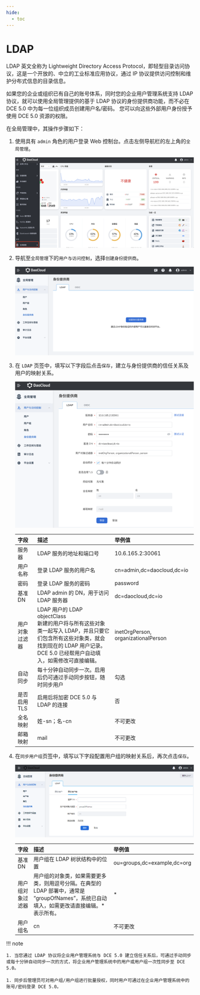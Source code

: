 ```yaml
---
hide:
  - toc
---
```


# LDAP

LDAP 英文全称为 Lightweight Directory Access Protocol，即轻型目录访问协议，这是一个开放的、中立的工业标准应用协议，通过 IP 协议提供访问控制和维护分布式信息的目录信息。

如果您的企业或组织已有自己的账号体系，同时您的企业用户管理系统支持 LDAP 协议，就可以使用全局管理提供的基于 LDAP 协议的身份提供商功能，而不必在 DCE 5.0 中为每一位组织成员创建用户名/密码。
您可以向这些外部用户身份授予使用 DCE 5.0 资源的权限。

在全局管理中，其操作步骤如下：

1. 使用具有 `admin` 角色的用户登录 Web 控制台。点击左侧导航栏的左上角的`全局管理`。

    ![global](../../images/ws01.png)

1. 导航至`全局管理`下的`用户与访问控制`，选择`创建身份提供商`。

    ![身份提供商](../../images/ldap00.png)

1. 在 `LDAP` 页签中，填写以下字段后点击`保存`，建立与身份提供商的信任关系及用户的映射关系。

    ![ldap](../../images/ldap01.png)

    | 字段           | 描述                                                         | 举例值                              |
    | -------------- | ------------------------------------------------------------ | ----------------------------------- |
    | 服务器         | LDAP 服务的地址和端口号                                      | 10.6.165.2:30061                    |
    | 用户名称       | 登录 LDAP 服务的用户名                                       | cn=admin,dc=daocloud,dc=io          |
    | 密码           | 登录 LDAP 服务的密码                                         | password                            |
    | 基准 DN        | LDAP admin 的 DN，用于访问 LDAP 服务器                       | dc=daocloud,dc=io                   |
    | 用户对象过滤器 | LDAP 用户的 LDAP objectClass<br />新建的用户将与所有这些对象类一起写入 LDAP，并且只要它们包含所有这些对象类，就会找到现在的 LDAP 用户记录。<br />DCE 5.0 已经帮用户自动填入，如需修改可直接编辑。 | inetOrgPerson, organizationalPerson |
    | 自动同步       | 每十分钟自动同步一次。启用后仍可通过手动同步按钮，随时同步用户 | 勾选                                |
    | 是否启用 TLS   | 启用后将加密 DCE 5.0 与 LDAP 的连接                          | 否                                  |
    | 全名映射       | 姓-sn；名-cn                                                 | 不可更改                            |
    | 邮箱映射       | mail                                                         | 不可更改                            |

1. 在`同步用户组`页签中，填写以下字段配置用户组的映射关系后，再次点击`保存`。

    ![身份提供商](../../images/ldap02.png)

    | 字段             | 描述                                                         | 举例值                      |
    | ---------------- | ------------------------------------------------------------ | --------------------------- |
    | 基准 DN          | 用户组在 LDAP 树状结构中的位置                               | ou=groups,dc=example,dc=org |
    | 用户组对象过滤器 | 用户组的对象类，如果需要更多类，则用逗号分隔。在典型的 LDAP 部署中，通常是 “groupOfNames”，系统已自动填入，如需更改请直接编辑。* 表示所有。 | *                           |
    | 用户组名         | cn                                                           | 不可更改                    |

!!! note

    1. 当您通过 LDAP 协议将企业用户管理系统与 DCE 5.0 建立信任关系后，可通过手动同步或每十分钟自动同步一次的方式，将企业用户管理系统中的用户或用户组一次性同步至 DCE 5.0。
    
    1. 同步后管理员可对用户组/用户组进行批量授权，同时用户可通过在企业用户管理系统中的账号/密码登录 DCE 5.0。
